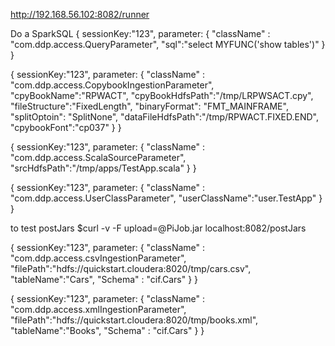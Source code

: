 http://192.168.56.102:8082/runner


Do a SparkSQL
{
    sessionKey:"123",
    parameter: {
        "className" : "com.ddp.access.QueryParameter",
        "sql":"select MYFUNC('show tables')"
    }
}


{
    sessionKey:"123",
    parameter: {
      "className" : "com.ddp.access.CopybookIngestionParameter",
      "cpyBookName":"RPWACT",
      "cpyBookHdfsPath":"/tmp/LRPWSACT.cpy",
      "fileStructure":"FixedLength",
      "binaryFormat": "FMT_MAINFRAME",
      "splitOptoin": "SplitNone",
      "dataFileHdfsPath":"/tmp/RPWACT.FIXED.END",
      "cpybookFont":"cp037"
    }
}

{
    sessionKey:"123",
    parameter: {
      "className" : "com.ddp.access.ScalaSourceParameter",
      "srcHdfsPath":"/tmp/apps/TestApp.scala"
    }
}

{
    sessionKey:"123",
    parameter: {
      "className" : "com.ddp.access.UserClassParameter",
      "userClassName":"user.TestApp"
    }
}


to test postJars
$curl -v -F upload=@PiJob.jar localhost:8082/postJars

{
    sessionKey:"123",
    parameter: {
      "className" : "com.ddp.access.csvIngestionParameter",
      "filePath":"hdfs://quickstart.cloudera:8020/tmp/cars.csv",
      "tableName":"Cars",
      "Schema" : "cif.Cars"
    }
}

{
    sessionKey:"123",
    parameter: {
      "className" : "com.ddp.access.xmlIngestionParameter",
      "filePath":"hdfs://quickstart.cloudera:8020/tmp/books.xml",
      "tableName":"Books",
      "Schema" : "cif.Cars"
    }
}